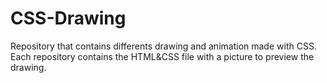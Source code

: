 # CSS-Drawing

Repository that contains differents drawing and animation made with CSS. Each repository contains the HTML&CSS file with a picture to preview the drawing. 
